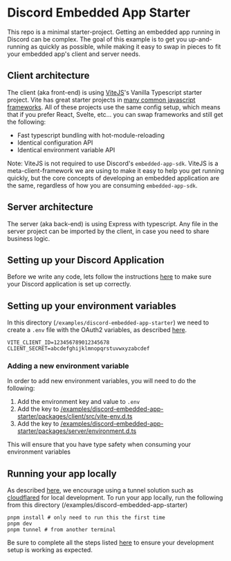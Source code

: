 # Discord Embedded App Starter

This repo is a minimal starter-project. Getting an embedded app running in Discord can be complex. The goal of this example is to get you up-and-running as quickly as possible, while making it easy to swap in pieces to fit your embedded app's client and server needs.

## Client architecture

The client (aka front-end) is using [ViteJS](https://vitejs.dev/)'s Vanilla Typescript starter project. Vite has great starter projects in [many common javascript frameworks](https://vitejs.dev/guide/#trying-vite-online). All of these projects use the same config setup, which means that if you prefer React, Svelte, etc... you can swap frameworks and still get the following:

- Fast typescript bundling with hot-module-reloading
- Identical configuration API
- Identical environment variable API

Note: ViteJS is not required to use Discord's `embedded-app-sdk`. ViteJS is a meta-client-framework we are using to make it easy to help you get running quickly, but the core concepts of developing an embedded application are the same, regardless of how you are consuming `embedded-app-sdk`.

## Server architecture

The server (aka back-end) is using Express with typescript. Any file in the server project can be imported by the client, in case you need to share business logic.

## Setting up your Discord Application

Before we write any code, lets follow the instructions [here](https://activities-preview.pages.dev/developers/docs/activities/building-an-activity#step-1-create-a-new-discord-application) to make sure your Discord application is set up correctly.

## Setting up your environment variables

In this directory (`/examples/discord-embedded-app-starter`) we need to create a `.env` file with the OAuth2 variables, as described [here](https://activities-preview.pages.dev/developers/docs/activities/building-an-activity#step-2-find-your-oauth2-credentials).

```env
VITE_CLIENT_ID=123456789012345678
CLIENT_SECRET=abcdefghijklmnopqrstuvwxyzabcdef
```

### Adding a new environment variable

In order to add new environment variables, you will need to do the following:

1. Add the environment key and value to `.env`
2. Add the key to [/examples/discord-embedded-app-starter/packages/client/src/vite-env.d.ts](/examples/discord-embedded-app-starter/packages/client/src/vite-env.d.ts)
3. Add the key to [/examples/discord-embedded-app-starter/packages/server/environment.d.ts](/examples/discord-embedded-app-starter/packages/server/environment.d.ts)

This will ensure that you have type safety when consuming your environment variables

## Running your app locally

As described [here](https://activities-preview.pages.dev/developers/docs/activities/building-an-activity#step-10-running-your-application-inside-of-discord), we encourage using a tunnel solution such as [cloudflared](https://github.com/cloudflare/cloudflared#installing-cloudflared) for local development.
To run your app locally, run the following from this directory (/examples/discord-embedded-app-starter)

```
pnpm install # only need to run this the first time
pnpm dev
pnpm tunnel # from another terminal
```

Be sure to complete all the steps listed [here](https://activities-preview.pages.dev/developers/docs/activities/building-an-activity) to ensure your development setup is working as expected.
